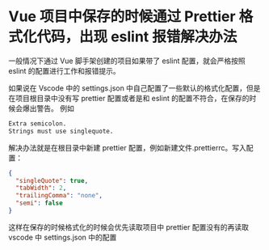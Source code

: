 # Vue 项目中保存的时候通过 Prettier 格式化代码，出现 eslint 报错解决办法

一般情况下通过 Vue 脚手架创建的项目如果带了 eslint 配置，就会严格按照 eslint 的配置进行工作和报错提示。

如果说在 Vscode 中的 settings.json 中自己配置了一些默认的格式化配置，但是在项目根目录中没有写 prettier 配置或者是和 eslint 的配置不符合，在保存的时候会爆出警告。
例如

```bash
Extra semicolon.
Strings must use singlequote.
```

解决办法就是在根目录中新建 prettier 配置，例如新建文件.prettierrc。写入配置：

```json
{
  "singleQuote": true,
  "tabWidth": 2,
  "trailingComma": "none",
  "semi": false
}
```

这样在保存的时候格式化的时候会优先读取项目中 prettier 配置没有的再读取 vscode 中 settings.json 中的配置
